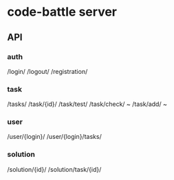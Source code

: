 # code-battle server

## API

### auth
/login/
/logout/
/registration/

### task
/tasks/
/task/{id}/
/task/test/
/task/check/ ~
/task/add/ ~

### user
/user/{login}/
/user/{login}/tasks/

### solution
/solution/{id}/
/solution/task/{id}/